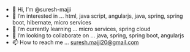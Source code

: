 - 👋 Hi, I’m @suresh-majji
- 👀 I’m interested in ... html, java script, angularjs, java, spring, spring boot, hibernate, micro services
- 🌱 I’m currently learning ... micro services, spring cloud 
- 💞️ I’m looking to collaborate on ... java, spring, spring boot, angularjs
- 📫 How to reach me ... suresh.majji20@gmail.com

<!---
suresh-majji/suresh-majji is a ✨ special ✨ repository because its `README.md` (this file) appears on your GitHub profile.
You can click the Preview link to take a look at your changes.
--->
